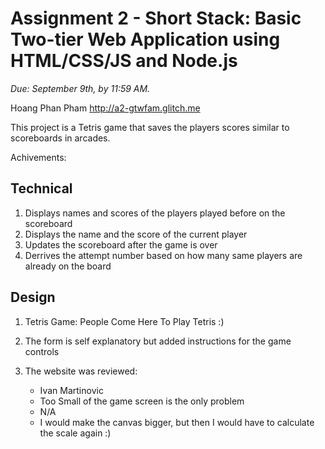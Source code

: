 # Assignment 2 - Short Stack: Basic Two-tier Web Application using HTML/CSS/JS and Node.js

_Due: September 9th, by 11:59 AM._

Hoang Phan Pham http://a2-gtwfam.glitch.me

This project is a Tetris game that saves the players scores similar to scoreboards in arcades.

Achivements:

## Technical

1. Displays names and scores of the players played before on the scoreboard
2. Displays the name and the score of the current player
3. Updates the scoreboard after the game is over
4. Derrives the attempt number based on how many same players are already on the board

## Design

1. Tetris Game: People Come Here To Play Tetris :)
2. The form is self explanatory but added instructions for the game controls
3. The website was reviewed:

   - Ivan Martinovic
   - Too Small of the game screen is the only problem
   - N/A
   - I would make the canvas bigger, but then I would have to calculate the scale again :)
